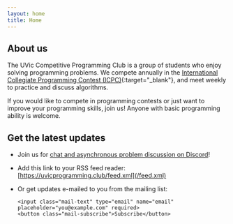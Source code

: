 ```yaml
---
layout: home
title: Home
---
```


## About us
The UVic Competitive Programming Club is a group of students who enjoy solving programming problems. We compete annually in the [International Collegiate Programming Contest (ICPC)](https://icpc.global/){:target="_blank"}, and meet weekly to practice and discuss algorithms.

If you would like to compete in programming contests or just want to improve your programming skills, join us! Anyone with basic programming ability is welcome.

## Get the latest updates

- Join us for [chat and asynchronous problem discussion on Discord](https://discord.gg/8AgVgpkjXK)!

- Add this link to your RSS feed reader: [https://uvicprogramming.club/feed.xml](/feed.xml)

- Or get updates e-mailed to you from the mailing list:

    <form method="POST" action="/mail-subscribe">
      <div class="cf-turnstile" data-sitekey="{{ site.turnstile_client_key }}"></div>

      <input class="mail-text" type="email" name="email" placeholder="you@example.com" required>
      <button class="mail-subscribe">Subscribe</button>
    </form>

<script src="https://challenges.cloudflare.com/turnstile/v0/api.js" async defer></script>

